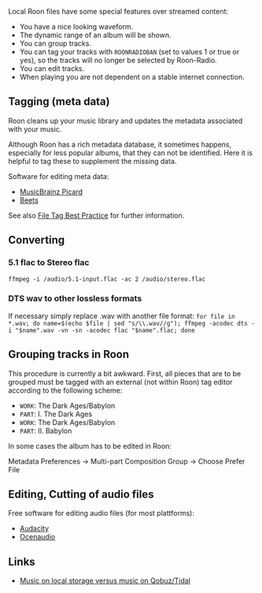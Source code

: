 <p>Local Roon files have some special features over streamed content:</p>

<ul>
<li>You have a nice looking waveform.</li>
<li>The dynamic range of an album will be shown.</li>
<li>You can group tracks.</li>
<li>You can tag your tracks with <code>ROONRADIOBAN</code> (set to values 1 or true or yes), so the tracks will no longer be selected by Roon-Radio.</li>
<li>You can edit tracks.</li>
<li>When playing you are not dependent on a stable internet connection.</li>
</ul>
<h2>Tagging (meta data)</h2>
<p>Roon cleans up your music library and updates the metadata associated with your music.</p>
<p>Although Roon has a rich metadata database, it sometimes happens, especially for less popular albums, that they can not be identified. Here it is helpful to tag these to supplement the missing data.</p>
<p>Software for editing meta data:</p>
<ul>
<li><a href="https://picard.musicbrainz.org/">MusicBrainz Picard</a></li>
<li><a href="https://beets.io/">Beets</a></li>
</ul>
<p>See also <a href="https://kb.roonlabs.com/File_Tag_Best_Practice">File Tag Best Practice</a> for further information.</p>
<h2>Converting</h2>
<h3>5.1 flac to Stereo flac</h3>
<p><code>ffmpeg -i /audio/5.1-input.flac -ac 2 /audio/stereo.flac</code></p>
<h3>DTS wav to other lossless formats</h3>
<p>If necessary simply replace .wav with another file format: <code>for file in *.wav; do name=$(echo $file | sed "s/\\.wav//g"); ffmpeg -acodec dts -i "$name".wav -vn -sn -acodec flac "$name".flac; done</code></p>
<h2>Grouping tracks in Roon</h2>
<p>This procedure is currently a bit awkward. First, all pieces that are to be grouped must be tagged with an external (not within Roon) tag editor according to the following scheme:</p>
<ul>
<li><code>WORK</code>: The Dark Ages/Babylon</li>
<li><code>PART</code>: I. The Dark Ages</li>
<li><code>WORK</code>: The Dark Ages/Babylon</li>
<li><code>PART</code>: II. Babylon</li>
</ul>
<p>In some cases the album has to be edited in Roon:</p>
<p>Metadata Preferences → Multi-part Composition Group → Choose Prefer File</p>
<h2>Editing, Cutting of audio files</h2>
<p>Free software for editing audio files (for most plattforms):</p>
<ul>
<li><a href="https://www.audacity.de/">Audacity</a></li>
<li><a href="https://www.ocenaudio.com/">Ocenaudio</a></li>
</ul>
<h2>Links</h2>
<ul>
<li><a href="https://community.roonlabs.com/t/music-on-local-storage-versus-music-on-qobuz-tidal/78834">Music on local storage versus music on Qobuz/Tidal</a></li>
</ul>

